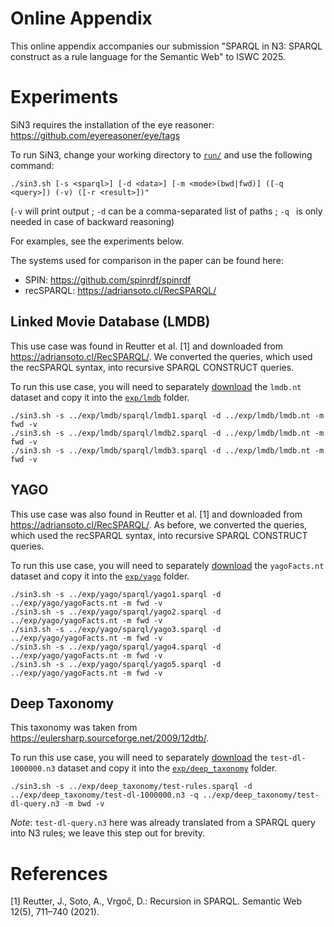 # Online Appendix

This online appendix accompanies our submission "SPARQL in N3: SPARQL construct as a rule language for the Semantic Web" to ISWC 2025.

# Experiments

SiN3 requires the installation of the eye reasoner: 
https://github.com/eyereasoner/eye/tags

To run SiN3, change your working directory to [`run/`](run/) and use the following command:
```
./sin3.sh [-s <sparql>] [-d <data>] [-m <mode>(bwd|fwd)] ([-q <query>]) (-v) ([-r <result>])"
```
(`-v` will print output ;  `-d` can be a comma-separated list of paths ; `-q ` is only needed in case of backward reasoning)

For examples, see the experiments below.

The systems used for comparison in the paper can be found here:
- SPIN: https://github.com/spinrdf/spinrdf
- recSPARQL: https://adriansoto.cl/RecSPARQL/

## Linked Movie Database (LMDB)

This use case was found in Reutter et al. [1] and downloaded from https://adriansoto.cl/RecSPARQL/.
We converted the queries, which used the recSPARQL syntax, into recursive SPARQL CONSTRUCT queries.

To run this use case, you will need to separately [download](https://www.dropbox.com/scl/fo/y9t8puj7owi8qkauyjqqj/ADj81HXllOIWjTZxyD7dbgs?rlkey=ni8847dx6bgec07zommlldiuk&st=ijc51xgd&dl=0) the `lmdb.nt` dataset and copy it into the [`exp/lmdb`](exp/lmdb) folder.

```
./sin3.sh -s ../exp/lmdb/sparql/lmdb1.sparql -d ../exp/lmdb/lmdb.nt -m fwd -v
./sin3.sh -s ../exp/lmdb/sparql/lmdb2.sparql -d ../exp/lmdb/lmdb.nt -m fwd -v
./sin3.sh -s ../exp/lmdb/sparql/lmdb3.sparql -d ../exp/lmdb/lmdb.nt -m fwd -v
```

## YAGO

This use case was also found in Reutter et al. [1] and downloaded from https://adriansoto.cl/RecSPARQL/.
As before, we converted the queries, which used the recSPARQL syntax, into recursive SPARQL CONSTRUCT queries.

To run this use case, you will need to separately [download](https://www.dropbox.com/scl/fo/y9t8puj7owi8qkauyjqqj/ADj81HXllOIWjTZxyD7dbgs?rlkey=ni8847dx6bgec07zommlldiuk&st=ijc51xgd&dl=0) the `yagoFacts.nt` dataset and copy it into the [`exp/yago`](exp/yago) folder.

```
./sin3.sh -s ../exp/yago/sparql/yago1.sparql -d ../exp/yago/yagoFacts.nt -m fwd -v
./sin3.sh -s ../exp/yago/sparql/yago2.sparql -d ../exp/yago/yagoFacts.nt -m fwd -v
./sin3.sh -s ../exp/yago/sparql/yago3.sparql -d ../exp/yago/yagoFacts.nt -m fwd -v
./sin3.sh -s ../exp/yago/sparql/yago4.sparql -d ../exp/yago/yagoFacts.nt -m fwd -v
./sin3.sh -s ../exp/yago/sparql/yago5.sparql -d ../exp/yago/yagoFacts.nt -m fwd -v
```


## Deep Taxonomy

This taxonomy was taken from https://eulersharp.sourceforge.net/2009/12dtb/.

To run this use case, you will need to separately [download](https://www.dropbox.com/scl/fo/y9t8puj7owi8qkauyjqqj/ADj81HXllOIWjTZxyD7dbgs?rlkey=ni8847dx6bgec07zommlldiuk&st=ijc51xgd&dl=0) the `test-dl-1000000.n3` dataset and copy it into the [`exp/deep_taxonomy`](exp/deep_taxonomy) folder.

```
./sin3.sh -s ../exp/deep_taxonomy/test-rules.sparql -d ../exp/deep_taxonomy/test-dl-1000000.n3 -q ../exp/deep_taxonomy/test-dl-query.n3 -m bwd -v
```

_Note_: `test-dl-query.n3` here was already translated from a SPARQL query into N3 rules; we leave this step out for brevity.


# References

[1] Reutter, J., Soto, A., Vrgoč, D.: Recursion in SPARQL. Semantic Web 12(5), 711–740 (2021).
